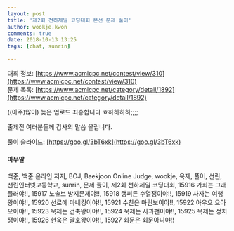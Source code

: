 ```yaml
---
layout: post
title: '제2회 천하제일 코딩대회 본선 문제 풀이'
author: wookje.kwon
comments: true
date: 2018-10-13 13:25
tags: [chat, sunrin]

---
```


대회 정보: [https://www.acmicpc.net/contest/view/310](https://www.acmicpc.net/contest/view/310)  
문제 목록: [https://www.acmicpc.net/category/detail/1892](https://www.acmicpc.net/category/detail/1892)

((아주)많이) 늦은 업로드 죄송합니다 ㅎ하하하하;;;;

출제진 여러분들께 감사의 말씀 올립니다.

풀이 슬라이드: [https://goo.gl/3bT6xk](https://goo.gl/3bT6xk)

#### 아무말  
백준, 백준 온라인 저지, BOJ, Baekjoon Online Judge, wookje, 욱제, 풀이, 선린, 선린인터넷고등학교, sunrin, 문제 풀이, 제2회 천하제일 코딩대회, 15916 가희는 그래플러야!!, 15917 노솔브 방지문제야!!, 15918 랭퍼든 수열쟁이야!!, 15919 사자는 여행왕이야!!, 15920 선로에 마네킹이야!!, 15921 수찬은 마린보이야!!, 15922 아우으 으아으이야!!, 15923 욱제는 건축왕이야!!, 15924 욱제는 사과팬이야!!, 15925 욱제는 정치쟁이야!!, 15926 현욱은 괄호왕이야!!, 15927 회문은 회문아니야!!